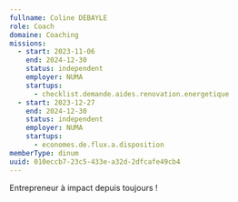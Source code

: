 ```yaml
---
fullname: Coline DEBAYLE
role: Coach
domaine: Coaching
missions:
  - start: 2023-11-06
    end: 2024-12-30
    status: independent
    employer: NUMA
    startups:
      - checklist.demande.aides.renovation.energetique
  - start: 2023-12-27
    end: 2024-12-30
    status: independent
    employer: NUMA
    startups:
      - economes.de.flux.a.disposition
memberType: dinum
uuid: 010eccb7-23c5-433e-a32d-2dfcafe49cb4
---
```

Entrepreneur à impact depuis toujours !